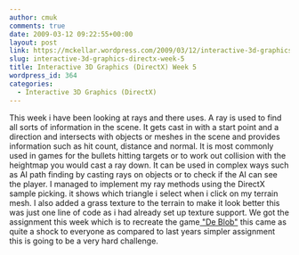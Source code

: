 ```yaml
---
author: cmuk
comments: true
date: 2009-03-12 09:22:55+00:00
layout: post
link: https://mckellar.wordpress.com/2009/03/12/interactive-3d-graphics-directx-week-5/
slug: interactive-3d-graphics-directx-week-5
title: Interactive 3D Graphics (DirectX) Week 5
wordpress_id: 364
categories:
  - Interactive 3D Graphics (DirectX)
---
```


This week i have been looking at rays and there uses. A ray is used to find all sorts of information in the scene. It gets cast in with a start point and a direction and intersects with objects or meshes in the scene and provides information such as hit count, distance and normal. It is most commonly used in games for the bullets hitting targets or to work out collision with the heightmap you would cast a ray down. It can be used in complex ways such as AI path finding by casting rays on objects or to check if the AI can see the player. I managed to implement my ray methods using the DirectX sample picking. it shows which triangle i select when i click on my terrain mesh. I also added a grass texture to the terrain to make it look better this was just one line of code as i had already set up texture support. We got the assignment this week which is to recreate the game[ "De Blob"](http://en.wikipedia.org/wiki/De_Blob) this came as quite a shock to everyone as compared to last years simpler assignment this is going to be a very hard challenge.
